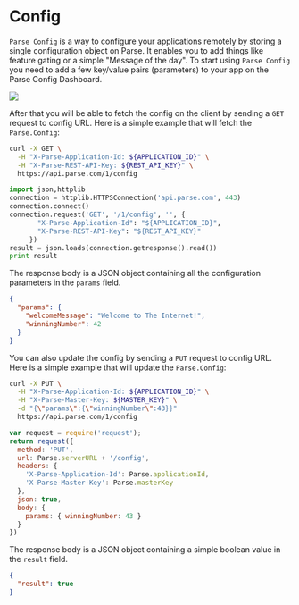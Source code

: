 # Config

`Parse Config` is a way to configure your applications remotely by storing a single configuration object on Parse. It enables you to add things like feature gating or a simple "Message of the day". To start using `Parse Config` you need to add a few key/value pairs (parameters) to your app on the Parse Config Dashboard.

![](/images/docs/config_editor.png)

After that you will be able to fetch the config on the client by sending a `GET` request to config URL. Here is a simple example that will fetch the `Parse.Config`:

```bash
curl -X GET \
  -H "X-Parse-Application-Id: ${APPLICATION_ID}" \
  -H "X-Parse-REST-API-Key: ${REST_API_KEY}" \
  https://api.parse.com/1/config
```
```python
import json,httplib
connection = httplib.HTTPSConnection('api.parse.com', 443)
connection.connect()
connection.request('GET', '/1/config', '', {
       "X-Parse-Application-Id": "${APPLICATION_ID}",
       "X-Parse-REST-API-Key": "${REST_API_KEY}"
     })
result = json.loads(connection.getresponse().read())
print result
```

The response body is a JSON object containing all the configuration parameters in the `params` field.

```json
{
  "params": {
    "welcomeMessage": "Welcome to The Internet!",
    "winningNumber": 42
  }
}
```

You can also update the config by sending a `PUT` request to config URL. Here is a simple example that will update the `Parse.Config`:

```bash
curl -X PUT \
  -H "X-Parse-Application-Id: ${APPLICATION_ID}" \
  -H "X-Parse-Master-Key: ${MASTER_KEY}" \
  -d "{\"params\":{\"winningNumber\":43}}"
  https://api.parse.com/1/config
```
```js
var request = require('request');
return request({
  method: 'PUT',
  url: Parse.serverURL + '/config',
  headers: {
    'X-Parse-Application-Id': Parse.applicationId,
    'X-Parse-Master-Key': Parse.masterKey
  },
  json: true, 
  body: {
    params: { winningNumber: 43 }
  }
})
```

The response body is a JSON object containing a simple boolean value in the `result` field.

```json
{
  "result": true
}
```
